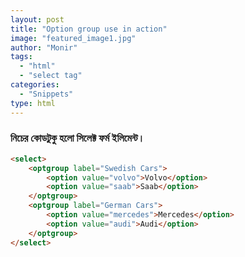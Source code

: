 ```yaml
---
layout: post
title: "Option group use in action"
image: "featured_image1.jpg"
author: "Monir"
tags:
  - "html"
  - "select tag"
categories:
  - "Snippets"
type: html  
---
```


### নিচের কোডটুকু হলো সিলেক্ট ফর্ম ইলিমেন্ট।

<!--more-->


```html
<select>
	<optgroup label="Swedish Cars">
		<option value="volvo">Volvo</option>
		<option value="saab">Saab</option>
	</optgroup>
	<optgroup label="German Cars">
		<option value="mercedes">Mercedes</option>
		<option value="audi">Audi</option>
	</optgroup>
</select>
```
